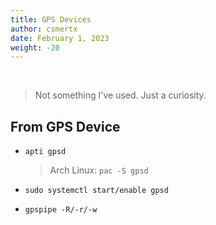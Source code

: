 ```yaml
---
title: GPS Devices
author: csmertx
date: February 1, 2023
weight: -20
---
```


<br />

> Not something I've used. Just a curiosity.

## From GPS Device
- ```apti gpsd```

    > Arch Linux: ```pac -S gpsd```

- ```sudo systemctl start/enable gpsd```

- ```gpspipe -R/-r/-w```
